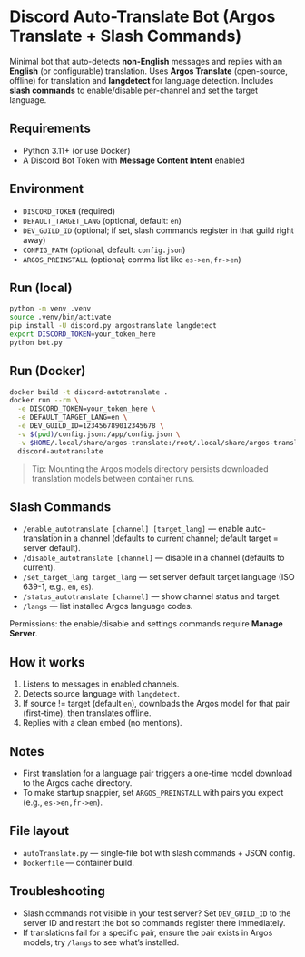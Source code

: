# Discord Auto-Translate Bot (Argos Translate + Slash Commands)

Minimal bot that auto-detects **non-English** messages and replies with an **English** (or configurable) translation. Uses **Argos Translate** (open-source, offline) for translation and **langdetect** for language detection. Includes **slash commands** to enable/disable per-channel and set the target language.

## Requirements
- Python 3.11+ (or use Docker)
- A Discord Bot Token with **Message Content Intent** enabled

## Environment
- `DISCORD_TOKEN` (required)
- `DEFAULT_TARGET_LANG` (optional, default: `en`)
- `DEV_GUILD_ID` (optional; if set, slash commands register in that guild right away)
- `CONFIG_PATH` (optional, default: `config.json`)
- `ARGOS_PREINSTALL` (optional; comma list like `es->en,fr->en`)

## Run (local)
```bash
python -m venv .venv
source .venv/bin/activate
pip install -U discord.py argostranslate langdetect
export DISCORD_TOKEN=your_token_here
python bot.py
```

## Run (Docker)
```bash
docker build -t discord-autotranslate .
docker run --rm \
  -e DISCORD_TOKEN=your_token_here \
  -e DEFAULT_TARGET_LANG=en \
  -e DEV_GUILD_ID=123456789012345678 \
  -v $(pwd)/config.json:/app/config.json \
  -v $HOME/.local/share/argos-translate:/root/.local/share/argos-translate \
  discord-autotranslate
```

> Tip: Mounting the Argos models directory persists downloaded translation models between container runs.

## Slash Commands
- `/enable_autotranslate [channel] [target_lang]` — enable auto-translation in a channel (defaults to current channel; default target = server default).
- `/disable_autotranslate [channel]` — disable in a channel (defaults to current).
- `/set_target_lang target_lang` — set server default target language (ISO 639-1, e.g., `en`, `es`).
- `/status_autotranslate [channel]` — show channel status and target.
- `/langs` — list installed Argos language codes.

Permissions: the enable/disable and settings commands require **Manage Server**.

## How it works
1. Listens to messages in enabled channels.
2. Detects source language with `langdetect`.
3. If source != target (default `en`), downloads the Argos model for that pair (first-time), then translates offline.
4. Replies with a clean embed (no mentions).

## Notes
- First translation for a language pair triggers a one-time model download to the Argos cache directory.
- To make startup snappier, set `ARGOS_PREINSTALL` with pairs you expect (e.g., `es->en,fr->en`).

## File layout
- `autoTranslate.py` — single-file bot with slash commands + JSON config.
- `Dockerfile` — container build.

## Troubleshooting
- Slash commands not visible in your test server? Set `DEV_GUILD_ID` to the server ID and restart the bot so commands register there immediately.
- If translations fail for a specific pair, ensure the pair exists in Argos models; try `/langs` to see what’s installed.
